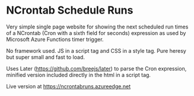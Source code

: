 # NCrontab Schedule Runs
Very simple single page website for showing the next scheduled run times of a NCrontab (Cron with a sixth field for seconds) expression as used by Microsoft Azure Functions timer trigger.

No framework used. JS in a script tag and CSS in a style tag. Pure heresy but super small and fast to load.

Uses Later (https://github.com/breejs/later) to parse the Cron expression, minified version included directly in the html in a script tag.

Live version at https://ncrontabruns.azureedge.net
